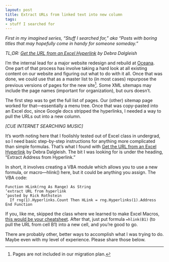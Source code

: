```yaml
---
layout: post
title: Extract URLs from linked text into new column
tags:
- stuff I searched for
---
```


*First in my imagined series, “Stuff I searched for,” aka “Posts with boring titles that may hopefully come in handy for someone someday.”*

*TL;DR: [Get the URL from an Excel Hyperlink](http://blog.contextures.com/archives/2010/12/13/get-the-url-from-an-excel-hyperlink/) by Debra Dalgleish*

I’m the internal lead for a major website redesign and rebuild at [Oceana](http://oceana.org). One part of that process has involve taking a hard look at all existing content on our website and figuring out what to do with it all. Once that was done, we could use that as a master list to (in most cases) repurpose the previous versions of pages for the new site[^1]. Some XML sitemaps may include the page names (important for organization), but ours doesn’t.

The first step was to get the full list of pages. Our (other) sitemap page worked for that—essentially a menu tree. Once that was copy-pasted into an Excel doc, since Google docs stripped the hyperlinks, I needed a way to pull the URLs out into a new column. 

*[CUE INTERNET SEARCHING MUSIC]*

It’s worth noting here that I foolishly tested out of Excel class in undergrad, so I need basic step-by-step instructions for anything more complicated than simple formulas. That’s what I found with [Get the URL from an Excel Hyperlink](http://blog.contextures.com/archives/2010/12/13/get-the-url-from-an-excel-hyperlink/) by Debra Dalgleish. The bit I was looking for is under the heading, “Extract Address from Hyperlink.”

In short, it involves creating a VBA module which allows you to use a new formula, or macro—hlink() here, but it could be anything you assign. The VBA code:

```
Function HLink(rng As Range) As String
‘extract URL from hyperlink
‘posted by Rick Rothstein
  If rng(1).Hyperlinks.Count Then HLink = rng.Hyperlinks(1).Address
End Function
```

If you, like me, skipped the class where we learned to make Excel Macros, [this would be your cheatsheet](http://office.microsoft.com/en-us/excel-help/create-or-delete-a-macro-HP010342374.aspx). After that, just put formula `=hlink(B1)` (to pull the URL from cell B1) into a new cell, and you’re good to go.

There are probably other, better ways to accomplish what I was trying to do. Maybe even with my level of experience. Please share those below.


[^1]: Pages are not included in our migration plan.